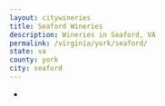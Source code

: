 ```yaml
---
layout: citywineries
title: Seaford Wineries
description: Wineries in Seaford, VA
permalink: /virginia/york/seaford/
state: va
county: york
city: seaford
---
```

-
